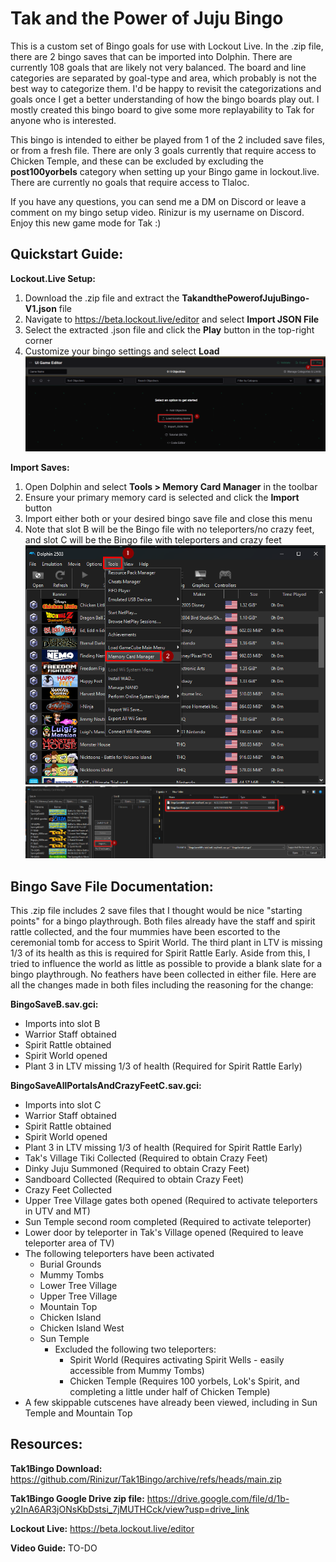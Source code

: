 # Tak and the Power of Juju Bingo

This is a custom set of Bingo goals for use with Lockout Live. In the .zip file, there are 2 bingo saves that can be imported into Dolphin. There are currently 108 goals that are likely not very balanced. The board and line categories are separated by goal-type and area, which probably is not the best way to categorize them. I'd be happy to revisit the categorizations and goals once I get a better understanding of how the bingo boards play out. I mostly created this bingo board to give some more replayability to Tak for anyone who is interested.

This bingo is intended to either be played from 1 of the 2 included save files, or from a fresh file. There are only 3 goals currently that require access to Chicken Temple, and these can be excluded by excluding the **post100yorbels** category when setting up your Bingo game in lockout.live. There are currently no goals that require access to Tlaloc.

If you have any questions, you can send me a DM on Discord or leave a comment on my bingo setup video. Rinizur is my username on Discord. Enjoy this new game mode for Tak :)

## Quickstart Guide:

**Lockout.Live Setup:**

1. Download the .zip file and extract the **TakandthePowerofJujuBingo-V1.json** file
2. Navigate to https://beta.lockout.live/editor and select **Import JSON File**
3. Select the extracted .json file and click the **Play** button in the top-right corner
4. Customize your bingo settings and select **Load**
![lockoutlive](screenshots/lockoutlive.png)

**Import Saves:**

1. Open Dolphin and select **Tools > Memory Card Manager** in the toolbar
2. Ensure your primary memory card is selected and click the **Import** button
3. Import either both or your desired bingo save file and close this menu 
4. Note that slot B will be the Bingo file with no teleporters/no crazy feet, and slot C will be the Bingo file with teleporters and crazy feet
![Dolphin1](screenshots/dolphin1.png)
![Dolphin2](screenshots/dolphin2.png)

## Bingo Save File Documentation:

This .zip file includes 2 save files that I thought would be nice "starting points" for a bingo playthrough. Both files already have the staff and spirit rattle collected, and the four mummies have been escorted to the ceremonial tomb for access to Spirit World. The third plant in LTV is missing 1/3 of its health as this is required for Spirit Rattle Early. Aside from this, I tried to influence the world as little as possible to provide a blank slate for a bingo playthrough. No feathers have been collected in either file. Here are all the changes made in both files including the reasoning for the change:

**BingoSaveB.sav.gci:**
- Imports into slot B
- Warrior Staff obtained
- Spirit Rattle obtained
- Spirit World opened
- Plant 3 in LTV missing 1/3 of health (Required for Spirit Rattle Early)

**BingoSaveAllPortalsAndCrazyFeetC.sav.gci:**
- Imports into slot C
- Warrior Staff obtained
- Spirit Rattle obtained
- Spirit World opened
- Plant 3 in LTV missing 1/3 of health (Required for Spirit Rattle Early)
- Tak's Village Tiki Collected (Required to obtain Crazy Feet)
- Dinky Juju Summoned (Required to obtain Crazy Feet)
- Sandboard Collected (Required to obtain Crazy Feet)
- Crazy Feet Collected
- Upper Tree Village gates both opened (Required to activate teleporters in UTV and MT)
- Sun Temple second room completed (Required to activate teleporter)
- Lower door by teleporter in Tak's Village opened (Required to leave teleporter area of TV)
- The following teleporters have been activated
    - Burial Grounds
    - Mummy Tombs
    - Lower Tree Village
    - Upper Tree Village
    - Mountain Top
    - Chicken Island
    - Chicken Island West
    - Sun Temple
        - Excluded the following two teleporters:
            - Spirit World (Requires activating Spirit Wells - easily accessible from Mummy Tombs)
            - Chicken Temple (Requires 100 yorbels, Lok's Spirit, and completing a little under half of Chicken Temple)
- A few skippable cutscenes have already been viewed, including in Sun Temple and Mountain Top

## Resources:

**Tak1Bingo Download:** https://github.com/Rinizur/Tak1Bingo/archive/refs/heads/main.zip

**Tak1Bingo Google Drive zip file:** https://drive.google.com/file/d/1b-y2InA6AR3jONsKbDstsi_7jMUTHCck/view?usp=drive_link

**Lockout Live:** https://beta.lockout.live/editor

**Video Guide:** TO-DO



